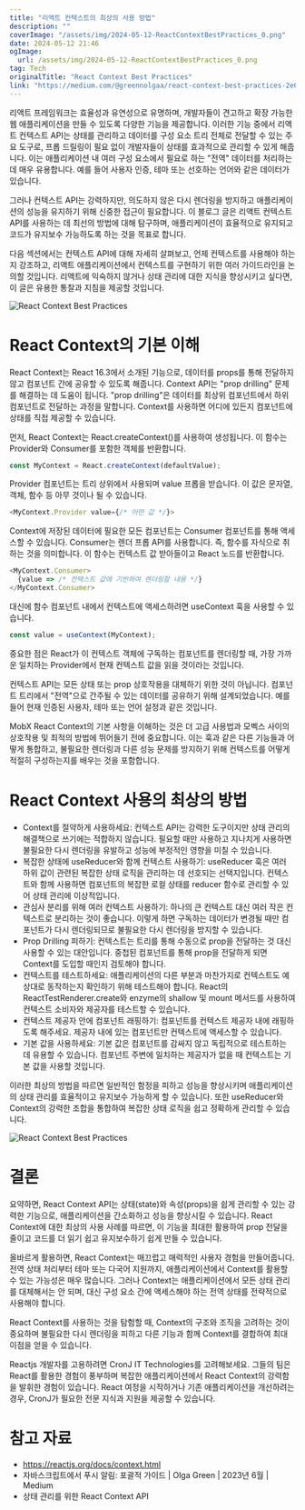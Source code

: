 ```yaml
---
title: "리액트 컨텍스트의 최상의 사용 방법"
description: ""
coverImage: "/assets/img/2024-05-12-ReactContextBestPractices_0.png"
date: 2024-05-12 21:46
ogImage: 
  url: /assets/img/2024-05-12-ReactContextBestPractices_0.png
tag: Tech
originalTitle: "React Context Best Practices"
link: "https://medium.com/@greennolgaa/react-context-best-practices-2e6e4528d357"
---
```



리액트 프레임워크는 효율성과 유연성으로 유명하며, 개발자들이 견고하고 확장 가능한 웹 애플리케이션을 만들 수 있도록 다양한 기능을 제공합니다. 이러한 기능 중에서 리액트 컨텍스트 API는 상태를 관리하고 데이터를 구성 요소 트리 전체로 전달할 수 있는 주요 도구로, 프롭 드릴링이 필요 없이 개발자들이 상태를 효과적으로 관리할 수 있게 해줍니다. 이는 애플리케이션 내 여러 구성 요소에서 필요로 하는 "전역" 데이터를 처리하는 데 매우 유용합니다. 예를 들어 사용자 인증, 테마 또는 선호하는 언어와 같은 데이터가 있습니다.

그러나 컨텍스트 API는 강력하지만, 의도하지 않은 다시 렌더링을 방지하고 애플리케이션의 성능을 유지하기 위해 신중한 접근이 필요합니다. 이 블로그 글은 리액트 컨텍스트 API를 사용하는 데 최선의 방법에 대해 탐구하며, 애플리케이션이 효율적으로 유지되고 코드가 유지보수 가능하도록 하는 것을 목표로 합니다.

다음 섹션에서는 컨텍스트 API에 대해 자세히 살펴보고, 언제 컨텍스트를 사용해야 하는지 강조하고, 리액트 애플리케이션에서 컨텍스트를 구현하기 위한 여러 가이드라인을 논의할 것입니다. 리액트에 익숙하지 않거나 상태 관리에 대한 지식을 향상시키고 싶다면, 이 글은 유용한 통찰과 지침을 제공할 것입니다.

![React Context Best Practices](/assets/img/2024-05-12-ReactContextBestPractices_0.png)



# React Context의 기본 이해

React Context는 React 16.3에서 소개된 기능으로, 데이터를 props를 통해 전달하지 않고 컴포넌트 간에 공유할 수 있도록 해줍니다. Context API는 "prop drilling" 문제를 해결하는 데 도움이 됩니다. "prop drilling"은 데이터를 최상위 컴포넌트에서 하위 컴포넌트로 전달하는 과정을 말합니다. Context를 사용하면 어디에 있든지 컴포넌트에 상태를 직접 제공할 수 있습니다.

먼저, React Context는 React.createContext()를 사용하여 생성됩니다. 이 함수는 Provider와 Consumer를 포함한 객체를 반환합니다.

```js
const MyContext = React.createContext(defaultValue);
```



Provider 컴포넌트는 트리 상위에서 사용되며 value 프롭을 받습니다. 이 값은 문자열, 객체, 함수 등 아무 것이나 될 수 있습니다.

```js
<MyContext.Provider value={/* 어떤 값 */}>
```

Context에 저장된 데이터에 필요한 모든 컴포넌트는 Consumer 컴포넌트를 통해 액세스할 수 있습니다. Consumer는 렌더 프롭 API를 사용합니다. 즉, 함수를 자식으로 취하는 것을 의미합니다. 이 함수는 컨텍스트 값 받아들이고 React 노드를 반환합니다.

```js
<MyContext.Consumer>
  {value => /* 컨택스트 값에 기반하여 렌더링할 내용 */}
</MyContext.Consumer>
```



대신에 함수 컴포넌트 내에서 컨텍스트에 액세스하려면 useContext 훅을 사용할 수 있습니다.

```js
const value = useContext(MyContext);
```

중요한 점은 React가 이 컨텍스트 객체에 구독하는 컴포넌트를 렌더링할 때, 가장 가까운 일치하는 Provider에서 현재 컨텍스트 값을 읽을 것이라는 것입니다.

컨텍스트 API는 모든 상태 또는 prop 상호작용을 대체하기 위한 것이 아닙니다. 컴포넌트 트리에서 "전역"으로 간주될 수 있는 데이터를 공유하기 위해 설계되었습니다. 예를 들어 현재 인증된 사용자, 테마 또는 언어 설정과 같은 것입니다.



MobX React Context의 기본 사항을 이해하는 것은 더 고급 사용법과 모벡스 사이의 상호작용 및 최적의 방법에 뛰어들기 전에 중요합니다. 이는 훅과 같은 다른 기능들과 어떻게 통합하고, 불필요한 렌더링과 다른 성능 문제를 방지하기 위해 컨텍스트를 어떻게 적절히 구성하는지를 배우는 것을 포함합니다.

# React Context 사용의 최상의 방법

- Context를 절약하게 사용하세요: 컨텍스트 API는 강력한 도구이지만 상태 관리의 해결책으로 쓰기에는 적합하지 않습니다. 필요할 때만 사용하고 지나치게 사용하면 불필요한 다시 렌더링을 유발하고 성능에 부정적인 영향을 미칠 수 있습니다.
- 복잡한 상태에 useReducer와 함께 컨텍스트 사용하기: useReducer 훅은 여러 하위 값이 관련된 복잡한 상태 로직을 관리하는 데 선호되는 선택지입니다. 컨텍스트와 함께 사용하면 컴포넌트의 복잡한 로컬 상태를 reducer 함수로 관리할 수 있어 상태 관리에 이상적입니다.
- 관심사 분리를 위해 여러 컨텍스트 사용하기: 하나의 큰 컨텍스트 대신 여러 작은 컨텍스트로 분리하는 것이 좋습니다. 이렇게 하면 구독하는 데이터가 변경될 때만 컴포넌트가 다시 렌더링되므로 불필요한 다시 렌더링을 방지할 수 있습니다.
- Prop Drilling 피하기: 컨텍스트는 트리를 통해 수동으로 prop을 전달하는 것 대신 사용할 수 있는 대안입니다. 중첩된 컴포넌트를 통해 prop을 전달하게 되면 Context를 도입할 때인지 검토해야 합니다.
- 컨텍스트를 테스트하세요: 애플리케이션의 다른 부분과 마찬가지로 컨텍스트도 예상대로 동작하는지 확인하기 위해 테스트해야 합니다. React의 ReactTestRenderer.create와 enzyme의 shallow 및 mount 메서드를 사용하여 컨텍스트 소비자와 제공자를 테스트할 수 있습니다.
- 컨텍스트 제공자 안에 컴포넌트 래핑하기: 컴포넌트를 컨텍스트 제공자 내에 래핑하도록 해주세요. 제공자 내에 있는 컴포넌트만 컨텍스트에 액세스할 수 있습니다.
- 기본 값을 사용하세요: 기본 값은 컴포넌트를 감싸지 않고 독립적으로 테스트하는 데 유용할 수 있습니다. 컴포넌트 주변에 일치하는 제공자가 없을 때 컨텍스트는 기본 값을 사용할 것입니다.

이러한 최상의 방법을 따르면 일반적인 함정을 피하고 성능을 향상시키며 애플리케이션의 상태 관리를 효율적이고 유지보수 가능하게 할 수 있습니다. 또한 useReducer와 Context의 강력한 조합을 통합하여 복잡한 상태 로직을 쉽고 정확하게 관리할 수 있습니다.



![React Context Best Practices](/assets/img/2024-05-12-ReactContextBestPractices_1.png)

# 결론

요약하면, React Context API는 상태(state)와 속성(props)을 쉽게 관리할 수 있는 강력한 기능으로, 애플리케이션을 간소화하고 성능을 향상시킬 수 있습니다. React Context에 대한 최상의 사용 사례를 따르면, 이 기능을 최대한 활용하여 prop 전달을 줄이고 코드를 더 읽기 쉽고 유지보수하기 쉽게 만들 수 있습니다.

올바르게 활용하면, React Context는 매끄럽고 매력적인 사용자 경험을 만들어줍니다. 전역 상태 처리부터 테마 또는 다국어 지원까지, 애플리케이션에서 Context를 활용할 수 있는 가능성은 매우 많습니다. 그러나 Context는 애플리케이션에서 모든 상태 관리를 대체해서는 안 되며, 대신 구성 요소 간에 액세스해야 하는 전역 상태를 전략적으로 사용해야 합니다.



React Context를 사용하는 것을 탐험할 때, Context의 구조와 조직을 고려하는 것이 중요하며 불필요한 다시 렌더링을 피하고 다른 기능과 함께 Context를 결합하여 최대 이점을 얻을 수 있습니다.

Reactjs 개발자를 고용하려면 CronJ IT Technologies를 고려해보세요. 그들의 팀은 React를 활용한 경험이 풍부하며 복잡한 애플리케이션에서 React Context의 강력함을 발휘한 경험이 있습니다. React 여정을 시작하거나 기존 애플리케이션을 개선하려는 경우, CronJ가 필요한 전문 지식과 지원을 제공할 수 있습니다.

# 참고 자료

- https://reactjs.org/docs/context.html
- 자바스크립트에서 푸시 알림: 포괄적 가이드 | Olga Green | 2023년 6월 | Medium
- 상태 관리를 위한 React Context API